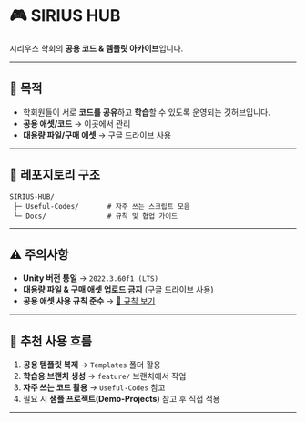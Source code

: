 # 🎮 **SIRIUS HUB**

시리우스 학회의 **공용 코드 & 템플릿 아카이브**입니다.

---

## 📌 **목적**

* 학회원들이 서로 **코드를 공유**하고 **학습**할 수 있도록 운영되는 깃허브입니다.
* **공용 애셋/코드** → 이곳에서 관리
* **대용량 파일/구매 애셋** → 구글 드라이브 사용

---

## 📂 **레포지토리 구조**

```
SIRIUS-HUB/
 ├─ Useful-Codes/       # 자주 쓰는 스크립트 모음
 └─ Docs/               # 규칙 및 협업 가이드
```

---

## ⚠️ **주의사항**

* **Unity 버전 통일** → `2022.3.60f1 (LTS)`
* **대용량 파일 & 구매 애셋 업로드 금지** (구글 드라이브 사용)
* **공용 애셋 사용 규칙 준수** → [📜 규칙 보기](Docs/공용_애셋_사용_규칙.md)

---

## 📌 **추천 사용 흐름**

1. **공용 템플릿 복제** → `Templates` 폴더 활용
2. **학습용 브랜치 생성** → `feature/` 브랜치에서 작업
3. **자주 쓰는 코드 활용** → `Useful-Codes` 참고
4. 필요 시 **샘플 프로젝트(Demo-Projects)** 참고 후 직접 적용

---

